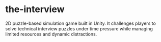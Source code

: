 # the-interview
2D puzzle-based simulation game built in Unity. It challenges players to solve technical interview puzzles under time pressure while managing limited resources and dynamic distractions.
